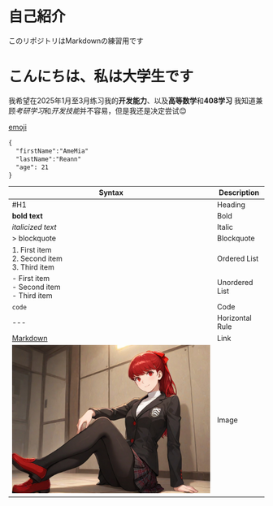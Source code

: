 # 自己紹介
このリポジトリはMarkdownの練習用です

# こんにちは、私は大学生です
我希望在2025年1月至3月练习我的**开发能力**、以及**高等数学**和**408学习**
我知道兼顾*考研学习*和*开发技能*并不容易，但是我还是决定尝试😊

[emoji](https://gist.github.com/rxaviers/7360908)

```
{
  "firstName":"AmeMia"
  "lastName":"Reann"
  "age": 21
}
```

| Syntax | Description |
| ----------- | ----------- |
| #H1 | Heading |
| **bold text** | Bold |
| *italicized text* | Italic |
| > blockquote | Blockquote |
| 1. First item <br> 2. Second item <br> 3. Third item | Ordered List |
| - First item <br> - Second item <br> - Third item | Unordered List |
| `code` | Code |
| --- | Horizontal Rule |
| [Markdown](https://www.markdownguide.org/cheat-sheet/) | Link |
| ![alt text](芳泽.jpg) | Image |
